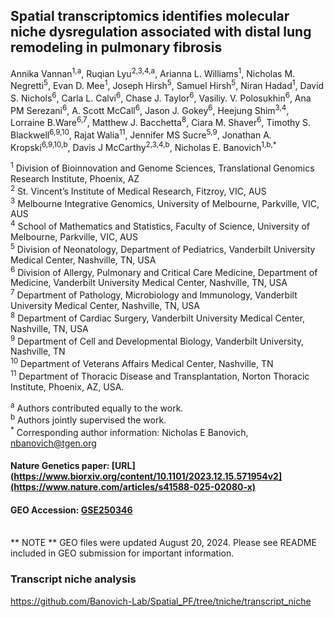 ## Spatial transcriptomics identifies molecular niche dysregulation associated with distal lung remodeling in pulmonary fibrosis

Annika Vannan<sup>1,a</sup>, Ruqian Lyu<sup>2,3,4,a</sup>, Arianna L. Williams<sup>1</sup>, Nicholas M. Negretti<sup>5</sup>, Evan D. Mee<sup>1</sup>, Joseph Hirsh<sup>5</sup>, Samuel Hirsh<sup>5</sup>, Niran Hadad<sup>1</sup>,
David S. Nichols<sup>6</sup>, Carla L. Calvi<sup>6</sup>, Chase J. Taylor<sup>6</sup>, Vasiliy. V. Polosukhin<sup>6</sup>, Ana PM Serezani<sup>6</sup>, A. Scott McCall<sup>6</sup>, Jason J. Gokey<sup>6</sup>, 
Heejung Shim<sup>3,4</sup>, Lorraine B.Ware<sup>6,7</sup>, Matthew J. Bacchetta<sup>8</sup>, Ciara M. Shaver<sup>6</sup>, Timothy S. Blackwell<sup>6,9,10</sup>, 
Rajat Walia<sup>11</sup>, Jennifer MS Sucre<sup>5,9</sup>, Jonathan A. Kropski<sup>6,9,10,b</sup>, Davis J McCarthy<sup>2,3,4,b</sup>, Nicholas E. Banovich<sup>1,b,*</sup>

<sup>1</sup> Division of Bioinnovation and Genome Sciences, Translational Genomics Research Institute, Phoenix, AZ \
<sup>2</sup> St. Vincent’s Institute of Medical Research, Fitzroy, VIC, AUS \
<sup>3</sup> Melbourne Integrative Genomics, University of Melbourne, Parkville, VIC, AUS \
<sup>4</sup> School of Mathematics and Statistics, Faculty of Science, University of Melbourne, Parkville, VIC, AUS \
<sup>5</sup> Division of Neonatology, Department of Pediatrics, Vanderbilt University Medical Center, Nashville, TN, USA \
<sup>6</sup> Division of Allergy, Pulmonary and Critical Care Medicine, Department of Medicine, Vanderbilt University Medical Center, Nashville, TN, USA \
<sup>7</sup> Department of Pathology, Microbiology and Immunology, Vanderbilt University Medical Center, Nashville, TN, USA \
<sup>8</sup> Department of Cardiac Surgery, Vanderbilt University Medical Center, Nashville, TN, USA \
<sup>9</sup> Department of Cell and Developmental Biology, Vanderbilt University, Nashville, TN \
<sup>10</sup> Department of Veterans Affairs Medical Center, Nashville, TN \
<sup>11</sup> Department of Thoracic Disease and Transplantation, Norton Thoracic Institute, Phoenix, AZ, USA. 

<sup>a</sup> Authors contributed equally to the work.  \
<sup>b</sup> Authors jointly supervised the work. \
<sup>*</sup> Corresponding author information: Nicholas E Banovich, nbanovich@tgen.org


#### Nature Genetics paper: [URL](https://www.biorxiv.org/content/10.1101/2023.12.15.571954v2](https://www.nature.com/articles/s41588-025-02080-x)
#### GEO Accession: [GSE250346](https://www.ncbi.nlm.nih.gov/geo/query/acc.cgi?acc=GSE250346)

\
** NOTE ** 
GEO files were updated August 20, 2024. Please see README included in GEO submission for important information.


### Transcript niche analysis

https://github.com/Banovich-Lab/Spatial_PF/tree/tniche/transcript_niche

